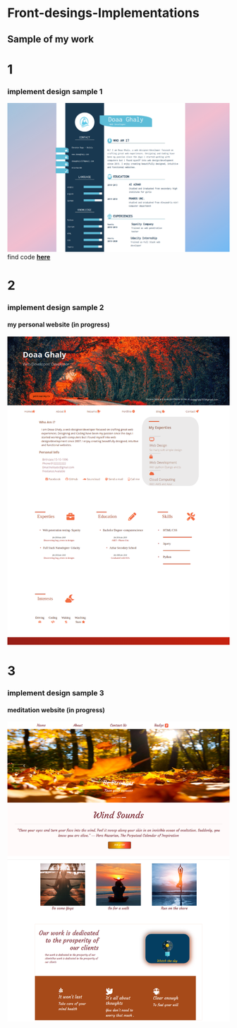 # Front-desings-Implementations

## Sample of my work 

# 1
### implement design sample 1
![Image of my design1](https://github.com/GhalyDoaa/Front-desings-Implementations/blob/main/design1)
find code **[here](https://github.com/GhalyDoaa/resume-Implementation-design)**

# 2
### implement design sample 2 
#### my personal website (in progress)
![Image of design2](https://github.com/GhalyDoaa/Front-desings-Implementations/blob/main/design22.png)

# 3
### implement design sample 3
#### meditation website (in progress)
![Image of design3](https://github.com/GhalyDoaa/Front-desings-Implementations/blob/main/design3.png)
